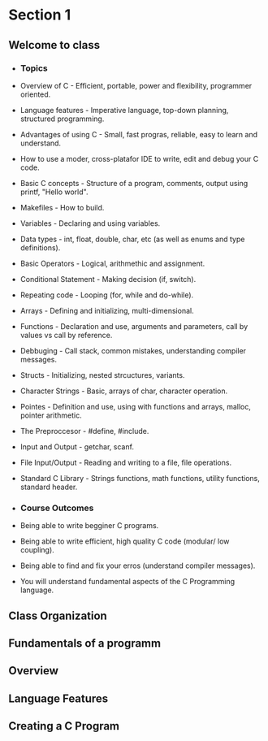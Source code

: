 # Section 1

## Welcome to class

- ### Topics

- Overview of C - Efficient, portable, power and flexibility, programmer oriented.

- Language features - Imperative language, top-down planning, structured 
  programming.

- Advantages of using C - Small, fast progras, reliable, easy to learn and 
  understand.

- How to use a moder, cross-platafor IDE to write, edit and debug your C code.

- Basic C concepts - Structure of a program, comments, output using printf,
  "Hello world".

- Makefiles - How to build.

- Variables - Declaring and using variables.

- Data types - int, float, double, char, etc (as well as enums and type 
  definitions).

- Basic Operators - Logical, arithmethic and assignment.

- Conditional Statement - Making decision (if, switch).

- Repeating code - Looping (for, while and do-while).

- Arrays - Defining and initializing, multi-dimensional.

- Functions - Declaration and use, arguments and parameters, 
  call by values vs call by reference.

- Debbuging - Call stack, common mistakes, understanding compiler messages.

- Structs - Initializing, nested strcuctures, variants.

- Character Strings - Basic, arrays of char, character operation.

- Pointes - Definition and use, using with functions and arrays, malloc, 
  pointer arithmetic.

- The Preproccesor - #define, #include.

- Input and Output - getchar, scanf.

- File Input/Output - Reading and writing to a file, file operations.

- Standard C Library - Strings functions, math functions, utility functions, 
  standard header.

- ### Course Outcomes
 
- Being able to write begginer C programs.

- Being able to write efficient, high quality C code (modular/ low coupling).

- Being able to find and fix your erros (understand compiler messages).

- You will understand fundamental aspects of the C Programming language.

## Class Organization

## Fundamentals of a programm

## Overview

## Language Features

## Creating a C Program